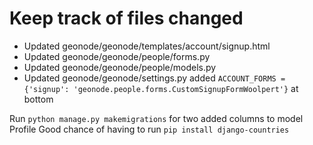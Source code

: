 # Keep track of files changed
- Updated geonode/geonode/templates/account/signup.html
- Updated geonode/geonode/people/forms.py
- Updated geonode/geonode/people/models.py
- Updated geonode/geonode/settings.py added `ACCOUNT_FORMS = {'signup': 'geonode.people.forms.CustomSignupFormWoolpert'}` at bottom

Run `python manage.py makemigrations` for two added columns to model Profile
Good chance of having to run `pip install django-countries`
